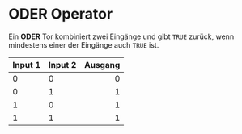 # ODER Operator

Ein **ODER** Tor kombiniert zwei Eingänge und gibt `TRUE` zurück, wenn mindestens einer der Eingänge auch `TRUE` ist.

| Input 1 | Input 2 | Ausgang |
| ------- | ------- | -------:|
| 0       | 0       |       0 |
| 0       | 1       |       1 |
| 1       | 0       |       1 |
| 1       | 1       |       1 |